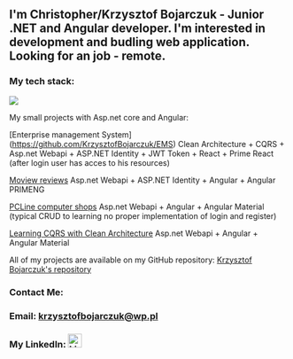 <h2>I'm Christopher/Krzysztof Bojarczuk - Junior .NET and Angular developer. I'm interested in development and budling web application. Looking for an job - remote.</h2>

<h3> My tech stack: </h1>
<p align="left">
  <a href="https://skillicons.dev">
    <img src="https://skillicons.dev/icons?i=cs,dotnet,ts,angular,vscode,visualstudio,html,git,windows" />
 </a>
</p>

My small projects with Asp.net core and Angular:


[Enterprise management System] (https://github.com/KrzysztofBojarczuk/EMS)  Clean Architecture + CQRS + Asp.net Webapi + ASP.NET Identity + JWT Token + React + Prime React (after login user has acces to his resources)

 [Moview reviews](https://github.com/KrzysztofBojarczuk/movie-reviews) Asp.net Webapi + ASP.NET Identity + Angular + Angular PRIMENG 

 [PCLine computer shops](https://github.com/KrzysztofBojarczuk/PCLine-computer-shops) Asp.net Webapi + Angular + Angular Material (typical CRUD to learning no proper implementation of login and register)

 [Learning CQRS with Clean Architecture](https://github.com/KrzysztofBojarczuk/Learning-cqrs) Asp.net Webapi + Angular + Angular Material 

All of my projects are available on my GitHub repository: [Krzysztof Bojarczuk's repository](https://github.com/KrzysztofBojarczuk?tab=repositories)
<h3>Contact Me:</h3>
 <h3>Email:
 <a href="mailto:krzysztofbojarczuk@wp.pl">krzysztofbojarczuk@wp.pl</a>
</h3>
 <h3>My LinkedIn:
    <a href="https://www.linkedin.com/in/krzysztof-bojarczuk-b23872b9/">
       <img class="linkedin-logo" src="https://skillicons.dev/icons?i=linkedin" alt="LinkedIn Logo" width="25" />
    </a>
</h3>
